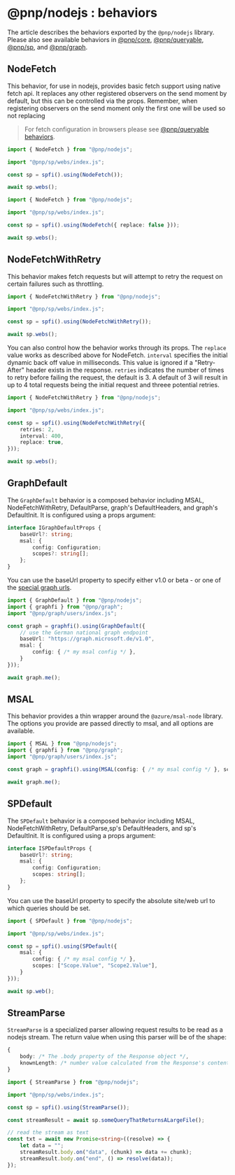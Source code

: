 # @pnp/nodejs : behaviors

The article describes the behaviors exported by the `@pnp/nodejs` library. Please also see available behaviors in [@pnp/core](../core/behaviors.md), [@pnp/queryable](../queryable/behaviors.md), [@pnp/sp](../sp/behaviors.md), and [@pnp/graph](../graph/behaviors.md).

## NodeFetch

This behavior, for use in nodejs, provides basic fetch support using native fetch api. It replaces any other registered observers on the send moment by default, but this can be controlled via the props. Remember, when registering observers on the send moment only the first one will be used so not replacing

> For fetch configuration in browsers please see [@pnp/queryable behaviors]("../../../queryable/behaviors.md).

```TypeScript
import { NodeFetch } from "@pnp/nodejs";

import "@pnp/sp/webs/index.js";

const sp = spfi().using(NodeFetch());

await sp.webs();
```

```TypeScript
import { NodeFetch } from "@pnp/nodejs";

import "@pnp/sp/webs/index.js";

const sp = spfi().using(NodeFetch({ replace: false }));

await sp.webs();
```

## NodeFetchWithRetry

This behavior makes fetch requests but will attempt to retry the request on certain failures such as throttling.

```TypeScript
import { NodeFetchWithRetry } from "@pnp/nodejs";

import "@pnp/sp/webs/index.js";

const sp = spfi().using(NodeFetchWithRetry());

await sp.webs();
```

You can also control how the behavior works through its props. The `replace` value works as described above for NodeFetch. `interval` specifies the initial dynamic back off value in milliseconds. This value is ignored if a "Retry-After" header exists in the response. `retries` indicates the number of times to retry before failing the request, the default is 3. A default of 3 will result in up to 4 total requests being the initial request and threee potential retries.

```TypeScript
import { NodeFetchWithRetry } from "@pnp/nodejs";

import "@pnp/sp/webs/index.js";

const sp = spfi().using(NodeFetchWithRetry({
    retries: 2,
    interval: 400,
    replace: true,
}));

await sp.webs();
```

## GraphDefault

The `GraphDefault` behavior is a composed behavior including MSAL, NodeFetchWithRetry, DefaultParse, graph's DefaultHeaders, and graph's DefaultInit. It is configured using a props argument:

```TypeScript
interface IGraphDefaultProps {
    baseUrl?: string;
    msal: {
        config: Configuration;
        scopes?: string[];
    };
}
```

You can use the baseUrl property to specify either v1.0 or beta - or one of the [special graph urls](https://docs.microsoft.com/en-us/graph/deployments#microsoft-graph-and-graph-explorer-service-root-endpoints).

```TypeScript
import { GraphDefault } from "@pnp/nodejs";
import { graphfi } from "@pnp/graph";
import "@pnp/graph/users/index.js";

const graph = graphfi().using(GraphDefault({
    // use the German national graph endpoint
    baseUrl: "https://graph.microsoft.de/v1.0",
    msal: {
        config: { /* my msal config */ },
    }
}));

await graph.me();
```

## MSAL

This behavior provides a thin wrapper around the `@azure/msal-node` library. The options you provide are passed directly to msal, and all options are available.

```TypeScript
import { MSAL } from "@pnp/nodejs";
import { graphfi } from "@pnp/graph";
import "@pnp/graph/users/index.js";

const graph = graphfi().using(MSAL(config: { /* my msal config */ }, scopes: ["https://graph.microsoft.com/.default"]);

await graph.me();
```

## SPDefault

The `SPDefault` behavior is a composed behavior including MSAL, NodeFetchWithRetry, DefaultParse,sp's DefaultHeaders, and sp's DefaultInit. It is configured using a props argument:

```TypeScript
interface ISPDefaultProps {
    baseUrl?: string;
    msal: {
        config: Configuration;
        scopes: string[];
    };
}
```

You can use the baseUrl property to specify the absolute site/web url to which queries should be set. 

```TypeScript
import { SPDefault } from "@pnp/nodejs";

import "@pnp/sp/webs/index.js";

const sp = spfi().using(SPDefault({
    msal: {
        config: { /* my msal config */ },
        scopes: ["Scope.Value", "Scope2.Value"],
    }
}));

await sp.web();
```

## StreamParse

`StreamParse` is a specialized parser allowing request results to be read as a nodejs stream. The return value when using this parser will be of the shape:

```TypeScript
{
    body: /* The .body property of the Response object */,
    knownLength: /* number value calculated from the Response's content-length header */
}
```

```TypeScript
import { StreamParse } from "@pnp/nodejs";

import "@pnp/sp/webs/index.js";

const sp = spfi().using(StreamParse());

const streamResult = await sp.someQueryThatReturnsALargeFile();

// read the stream as text
const txt = await new Promise<string>((resolve) => {
    let data = "";
    streamResult.body.on("data", (chunk) => data += chunk);
    streamResult.body.on("end", () => resolve(data));
});
```
